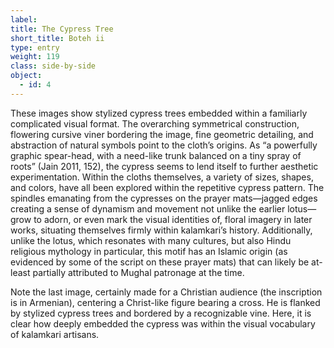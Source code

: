 ```yaml
---
label:
title: The Cypress Tree
short_title: Boteh ii
type: entry
weight: 119
class: side-by-side
object:
  - id: 4
---
```

These images show stylized cypress trees embedded within a familiarly complicated visual format. The overarching symmetrical construction, flowering cursive viner bordering the image, fine geometric detailing, and abstraction of natural symbols point to the cloth’s origins. As “a powerfully graphic spear-head, with a need-like trunk balanced on a tiny spray of roots” (Jain 2011, 152), the cypress seems to lend itself to further aesthetic experimentation. Within the cloths themselves, a variety of sizes, shapes, and colors, have all been explored within the repetitive cypress pattern. The spindles emanating from the cypresses on the prayer mats—jagged edges creating a sense of dynamism and movement not unlike the earlier lotus—grow to adorn, or even mark the visual identities of, floral imagery in later works, situating themselves firmly within kalamkari’s history. Additionally, unlike the lotus, which resonates with many cultures, but also Hindu religious mythology in particular, this motif has an Islamic origin (as evidenced by some of the script on these prayer mats) that can likely be at-least partially attributed to Mughal patronage at the time.

Note the last image, certainly made for a Christian audience (the inscription is in Armenian), centering a Christ-like figure bearing a cross. He is flanked by stylized cypress trees and bordered by a recognizable vine. Here, it is clear how deeply embedded the cypress was within the visual vocabulary of kalamkari artisans.  
